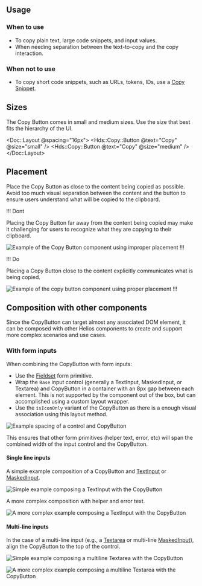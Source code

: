 ## Usage

### When to use

- To copy plain text, large code snippets, and input values.
- When needing separation between the text-to-copy and the copy interaction.

### When not to use

- To copy short code snippets, such as URLs, tokens, IDs, use a [Copy Snippet](/components/copy/snippet).

## Sizes

The Copy Button comes in small and medium sizes. Use the size that best fits the hierarchy of the UI.

<Doc::Layout @spacing="16px">
  <Hds::Copy::Button @text="Copy" @size="small" />
  <Hds::Copy::Button @text="Copy" @size="medium" />
</Doc::Layout>

## Placement

Place the Copy Button as close to the content being copied as possible. Avoid too much visual separation between the content and the button to ensure users understand what will be copied to the clipboard.

!!! Dont

Placing the Copy Button far away from the content being copied may make it challenging for users to recognize what they are copying to their clipboard.

![Example of the Copy Button component using improper placement](/assets/components/copy/copy-button-placement-dont.png)
!!!

!!! Do

Placing a Copy Button close to the content explicitly communicates what is being copied.

![Example of the copy button component using proper placement](/assets/components/copy/copy-button-placement-do.png)
!!!

## Composition with other components

Since the CopyButton can target almost any associated DOM element, it can be composed with other Helios components to create and support more complex scenarios and use cases.

### With form inputs

When combining the CopyButton with form inputs:

- Use the [Fieldset](/components/form/primitives?tab=code#formfieldset) form primitive.
- Wrap the `Base` input control (generally a TextInput, MaskedInput, or Textarea) and CopyButton in a container with an 8px gap between each element. This is not supported by the component out of the box, but can accomplished using a custom layout wrapper.
- Use the `isIconOnly` variant of the CopyButton as there is a enough visual association using this layout method.

![Example spacing of a control and CopyButton](/assets/components/copy/copy-button-composition-input-spacing.png)

This ensures that other form primitives (helper text, error, etc) will span the combined width of the input control and the CopyButton.

#### Single line inputs

A simple example composition of a CopyButton and [TextInput](/components/form/text-input) or [MaskedInput](/components/form/masked-input).

![Simple example composing a TextInput with the CopyButton](/assets/components/copy/copy-button-composition-single-line-input-simple.png)

A more complex composition with helper and error text.

![A more complex example composing a TextInput with the CopyButton](/assets/components/copy/copy-button-composition-single-line-input-complex.png)

#### Multi-line inputs

In the case of a multi-line input (e.g., a [Textarea](/components/form/textarea) or multi-line [MaskedInput](/components/form/masked-input)), align the CopyButton to the top of the control.

![Simple example composing a multiline Textarea with the CopyButton](/assets/components/copy/copy-button-composition-multi-line-input-simple.png)

![A more complex example composing a multiline Textarea with the CopyButton](/assets/components/copy/copy-button-composition-multi-line-input-complex.png)